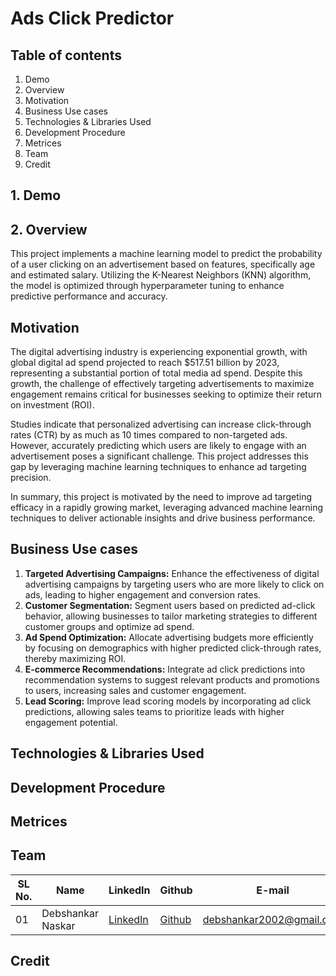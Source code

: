 # Ads Click Predictor

## Table of contents

1. Demo
2. Overview
3. Motivation
4. Business Use cases
5. Technologies & Libraries Used
6. Development Procedure
7. Metrices
8. Team
9. Credit

## 1. Demo

## 2. Overview

This project implements a machine learning model to predict the probability of a user clicking on an advertisement based on features, specifically age and estimated salary. Utilizing the K-Nearest Neighbors (KNN) algorithm, the model is optimized through hyperparameter tuning to enhance predictive performance and accuracy.

## Motivation

The digital advertising industry is experiencing exponential growth, with global digital ad spend projected to reach $517.51 billion by 2023, representing a substantial portion of total media ad spend. Despite this growth, the challenge of effectively targeting advertisements to maximize engagement remains critical for businesses seeking to optimize their return on investment (ROI).

Studies indicate that personalized advertising can increase click-through rates (CTR) by as much as 10 times compared to non-targeted ads. However, accurately predicting which users are likely to engage with an advertisement poses a significant challenge. This project addresses this gap by leveraging machine learning techniques to enhance ad targeting precision.
  
In summary, this project is motivated by the need to improve ad targeting efficacy in a rapidly growing market, leveraging advanced machine learning techniques to deliver actionable insights and drive business performance.

## Business Use cases

1. **Targeted Advertising Campaigns:** Enhance the effectiveness of digital advertising campaigns by targeting users who are more likely to click on ads, leading to higher engagement and conversion rates.
2. **Customer Segmentation:** Segment users based on predicted ad-click behavior, allowing businesses to tailor marketing strategies to different customer groups and optimize ad spend.
3. **Ad Spend Optimization:** Allocate advertising budgets more efficiently by focusing on demographics with higher predicted click-through rates, thereby maximizing ROI.
4. **E-commerce Recommendations:** Integrate ad click predictions into recommendation systems to suggest relevant products and promotions to users, increasing sales and customer engagement.
5. **Lead Scoring:** Improve lead scoring models by incorporating ad click predictions, allowing sales teams to prioritize leads with higher engagement potential.

## Technologies & Libraries Used

## Development Procedure

## Metrices

## Team

| SL No. | Name | LinkedIn | Github | E-mail |
| --- | --- | --- | --- | --- |
| 01 | Debshankar Naskar | [LinkedIn](https://www.linkedin.com/in/debshankar-naskar-07ba2222b) | [Github](https://github.com/Deb2Dev) | debshankar2002@gmail.com |

## Credit
